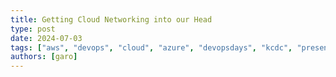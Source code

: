 ```yaml
---
title: Getting Cloud Networking into our Head
type: post
date: 2024-07-03
tags: ["aws", "devops", "cloud", "azure", "devopsdays", "kcdc", "presentation"]
authors: [garo]
---
```


